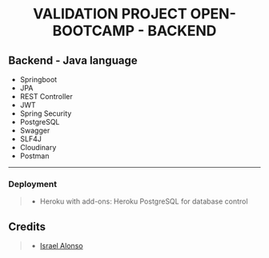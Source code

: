 # <h1 align="center">VALIDATION PROJECT OPEN-BOOTCAMP - BACKEND</h1>

## Backend - Java language
- Springboot
- JPA
- REST Controller
- JWT
- Spring Security
- PostgreSQL
- Swagger
- SLF4J
- Cloudinary
- Postman

---

### Deployment
> - Heroku with add-ons:
    Heroku PostgreSQL for database control

## Credits
> - <a href="https://github.com/isAlon85">Israel Alonso</a>

